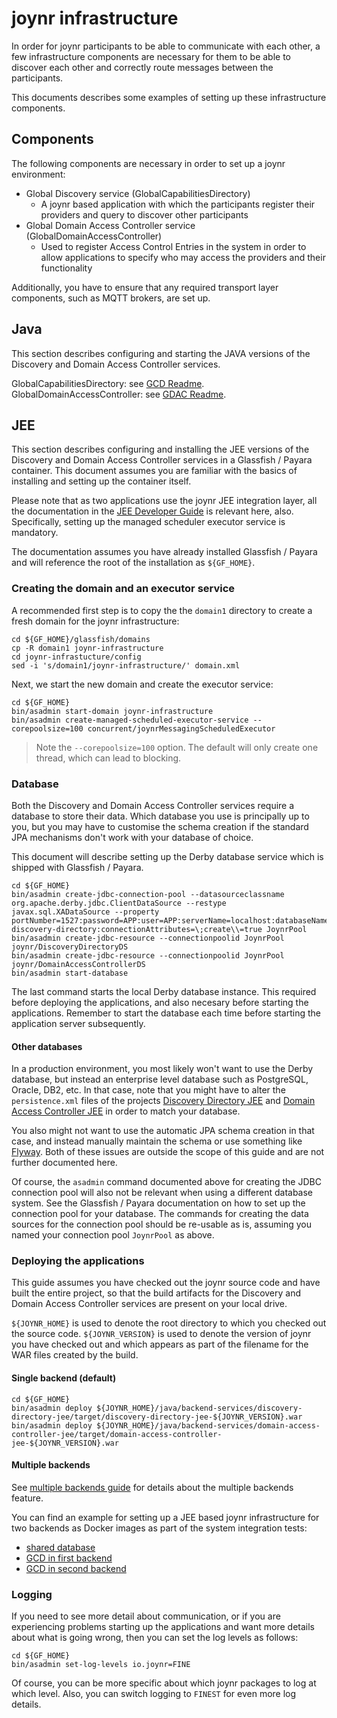 # joynr infrastructure

In order for joynr participants to be able to communicate with
each other, a few infrastructure components are necessary for
them to be able to discover each other and correctly route
messages between the participants.

This documents describes some examples of setting up these
infrastructure components.

## Components

The following components are necessary in order to set up a
joynr environment:

* Global Discovery service (GlobalCapabilitiesDirectory)
   * A joynr based application with which the participants
     register their providers and query to discover other
     participants
* Global Domain Access Controller service (GlobalDomainAccessController)
   * Used to register Access Control Entries in the system
     in order to allow applications to specify who may
     access the providers and their functionality

Additionally, you have to ensure that any required transport
layer components, such as MQTT brokers, are set up.

## Java

This section describes configuring and starting the JAVA versions of the Discovery and Domain
Access Controller services.

GlobalCapabilitiesDirectory: see [GCD Readme](../java/backend-services/capabilities-directory/README.md).
GlobalDomainAccessController: see [GDAC Readme](../java/backend-services/domain-access-controller/README.md).

## JEE

This section describes configuring and installing the JEE
versions of the Discovery and Domain Access Controller services
in a Glassfish / Payara container.
This document assumes you are familiar with the basics of installing and setting up the container
itself.

Please note that as two applications use the joynr JEE integration
layer, all the documentation in the [JEE Developer Guide](jee.md)
is relevant here, also. Specifically, setting up the managed
scheduler executor service is mandatory.

The documentation assumes you have already installed Glassfish /
Payara and will reference the root of the installation as
`${GF_HOME}`.

### Creating the domain and an executor service

A recommended first step is to copy the the `domain1` directory
to create a fresh domain for the joynr infrastructure:

    cd ${GF_HOME}/glassfish/domains
    cp -R domain1 joynr-infrastructure
    cd joynr-infrastucture/config
    sed -i 's/domain1/joynr-infrastructure/' domain.xml

Next, we start the new domain and create the executor service:

    cd ${GF_HOME}
    bin/asadmin start-domain joynr-infrastructure
    bin/asadmin create-managed-scheduled-executor-service --corepoolsize=100 concurrent/joynrMessagingScheduledExecutor

>Note the `--corepoolsize=100` option. The default will only create one thread, which can lead to
>blocking.

### Database

Both the Discovery and Domain Access Controller services require
a database to store their data. Which database you use is principally
up to you, but you may have to customise the schema creation if the
standard JPA mechanisms don't work with your database of choice.

This document will describe setting up the Derby database service
which is shipped with Glassfish / Payara.

    cd ${GF_HOME}
    bin/asadmin create-jdbc-connection-pool --datasourceclassname org.apache.derby.jdbc.ClientDataSource --restype javax.sql.XADataSource --property portNumber=1527:password=APP:user=APP:serverName=localhost:databaseName=joynr-discovery-directory:connectionAttributes=\;create\\=true JoynrPool
    bin/asadmin create-jdbc-resource --connectionpoolid JoynrPool joynr/DiscoveryDirectoryDS
    bin/asadmin create-jdbc-resource --connectionpoolid JoynrPool joynr/DomainAccessControllerDS
    bin/asadmin start-database

The last command starts the local Derby database instance. This required
before deploying the applications, and also necesary before starting the
applications. Remember to start the database each time before starting
the application server subsequently.

#### Other databases

In a production environment, you most likely won't want to use the
Derby database, but instead an enterprise level database such as
PostgreSQL, Oracle, DB2, etc. In that case, note that you might
have to alter the `persistence.xml` files of the projects
[Discovery Directory JEE](../java/backend-services/discovery-directory-jee/src/main/resources/META-INF/persistence.xml)
and
[Domain Access Controller JEE](../java/backend-services/domain-access-controller-jee/src/main/resources/META-INF/persistence.xml)
in order to match your database.

You also might not want to use the automatic JPA schema creation in that
case, and instead manually maintain the schema or use something like
[Flyway](https://flywaydb.org). Both of these issues are outside the
scope of this guide and are not further documented here.

Of course, the `asadmin` command documented above for creating the
JDBC connection pool will also not be relevant when using a different
database system. See the Glassfish / Payara documentation on how to set
up the connection pool for your database.
The commands for creating the data sources for the connection pool should
be re-usable as is, assuming you named your connection pool `JoynrPool`
as above.

### Deploying the applications

This guide assumes you have checked out the joynr source code and have
built the entire project, so that the build artifacts for the Discovery
and Domain Access Controller services are present on your local drive.

`${JOYNR_HOME}` is used to denote the root directory to which you checked
out the source code.
`${JOYNR_VERSION}` is used to denote the version of joynr you have checked
out and which appears as part of the filename for the WAR files created
by the build.

#### Single backend (default)

    cd ${GF_HOME}
    bin/asadmin deploy ${JOYNR_HOME}/java/backend-services/discovery-directory-jee/target/discovery-directory-jee-${JOYNR_VERSION}.war
    bin/asadmin deploy ${JOYNR_HOME}/java/backend-services/domain-access-controller-jee/target/domain-access-controller-jee-${JOYNR_VERSION}.war

#### Multiple backends

See [multiple backends guide](multiple-backends.md) for details about the multiple backends feature.

You can find an example for setting up a JEE based joynr infrastructure for two backends as Docker
images as part of the system integration tests:
* [shared database](../tests/system-integration-test/docker/joynr-backend-jee-db)
* [GCD in first backend](../tests/system-integration-test/docker/joynr-backend-jee-1)
* [GCD in second backend](../tests/system-integration-test/docker/joynr-backend-jee-2)

### Logging

If you need to see more detail about communication, or if you are
experiencing problems starting up the applications and want more details
about what is going wrong, then you can set the log levels as follows:

    cd ${GF_HOME}
    bin/asadmin set-log-levels io.joynr=FINE

Of course, you can be more specific about which joynr packages to log
at which level. Also, you can switch logging to `FINEST` for even more
log details.
